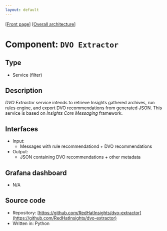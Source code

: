 ```yaml
---
layout: default
---
```

\[[Front page](../overall-architecture.html)\] \[[Overall architecture](../overall-architecture.html)\]



# Component: `DVO Extractor`



## Type

* Service (filter) 



## Description

*DVO Extractor* service intends to retrieve Insights gathered archives, run rules
engine, and export DVO recommendations from generated JSON.
This service is based on *Insights Core Messaging* framework.


## Interfaces

* Input:
    - Messages with rule recommendationd + DVO recommendations
* Output:
    - JSON containing DVO recommendations + other metadata



## Grafana dashboard

* N/A



## Source code

* Repository: [https://github.com/RedHatInsights/dvo-extractor](https://github.com/RedHatInsights/dvo-extractor)
* Written in: Python


